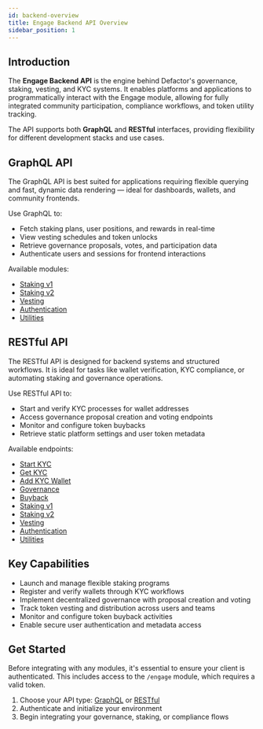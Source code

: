 ```yaml
---
id: backend-overview
title: Engage Backend API Overview
sidebar_position: 1
---
```


## Introduction

The **Engage Backend API** is the engine behind Defactor's governance, staking, vesting, and KYC systems. It enables platforms and applications to programmatically interact with the Engage module, allowing for fully integrated community participation, compliance workflows, and token utility tracking.

The API supports both **GraphQL** and **RESTful** interfaces, providing flexibility for different development stacks and use cases.

## GraphQL API

The GraphQL API is best suited for applications requiring flexible querying and fast, dynamic data rendering — ideal for dashboards, wallets, and community frontends.

Use GraphQL to:

- Fetch staking plans, user positions, and rewards in real-time
- View vesting schedules and token unlocks
- Retrieve governance proposals, votes, and participation data
- Authenticate users and sessions for frontend interactions

Available modules:

- [Staking v1](graphqlApi/graphql-api-staking-v1)
- [Staking v2](graphqlApi/graphql-api-staking-v2)
- [Vesting](graphqlApi/graphql-api-vesting)
- [Authentication](graphqlApi/graphql-api-authentication)
- [Utilities](graphqlApi/graphql-api-utilities)

## RESTful API

The RESTful API is designed for backend systems and structured workflows. It is ideal for tasks like wallet verification, KYC compliance, or automating staking and governance operations.

Use RESTful API to:

- Start and verify KYC processes for wallet addresses
- Access governance proposal creation and voting endpoints
- Monitor and configure token buybacks
- Retrieve static platform settings and user token metadata

Available endpoints:

- [Start KYC](restfullApi/restfull-api-start-kyc)
- [Get KYC](restfullApi/restfull-api-get-kyc)
- [Add KYC Wallet](restfullApi/restfull-api-add-kyc)
- [Governance](restfullApi/restfull-api-governance)
- [Buyback](restfullApi/restfull-api-buyback)
- [Staking v1](restfullApi/restfull-api-staking-v1)
- [Staking v2](restfullApi/restfull-api-staking-v2)
- [Vesting](restfullApi/restfull-api-vesting)
- [Authentication](restfullApi/restfull-api-authentication)
- [Utilities](restfullApi/restfull-api-utilities)

## Key Capabilities

- Launch and manage flexible staking programs
- Register and verify wallets through KYC workflows
- Implement decentralized governance with proposal creation and voting
- Track token vesting and distribution across users and teams
- Monitor and configure token buyback activities
- Enable secure user authentication and metadata access

## Get Started

Before integrating with any modules, it's essential to ensure your client is authenticated. This includes access to the `/engage` module, which requires a valid token.

1. Choose your API type: [GraphQL](graphqlApi/graphql-api-staking-v1) or [RESTful](restfullApi/restfull-api-staking-v1)
2. Authenticate and initialize your environment
3. Begin integrating your governance, staking, or compliance flows
